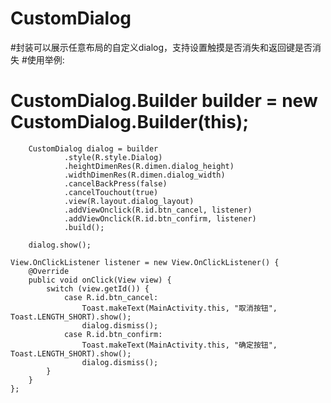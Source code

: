 # CustomDialog
#封装可以展示任意布局的自定义dialog，支持设置触摸是否消失和返回键是否消失
#使用举例:
 
#  CustomDialog.Builder builder = new CustomDialog.Builder(this);
        CustomDialog dialog = builder
                .style(R.style.Dialog)
                .heightDimenRes(R.dimen.dialog_height)
                .widthDimenRes(R.dimen.dialog_width)
                .cancelBackPress(false)
                .cancelTouchout(true)
                .view(R.layout.dialog_layout)
                .addViewOnclick(R.id.btn_cancel, listener)
                .addViewOnclick(R.id.btn_confirm, listener)
                .build();

        dialog.show();

    View.OnClickListener listener = new View.OnClickListener() {
        @Override
        public void onClick(View view) {
            switch (view.getId()) {
                case R.id.btn_cancel:
                    Toast.makeText(MainActivity.this, "取消按钮", Toast.LENGTH_SHORT).show();
                    dialog.dismiss();
                case R.id.btn_confirm:
                    Toast.makeText(MainActivity.this, "确定按钮", Toast.LENGTH_SHORT).show();
                    dialog.dismiss();
            }
        }
    };
